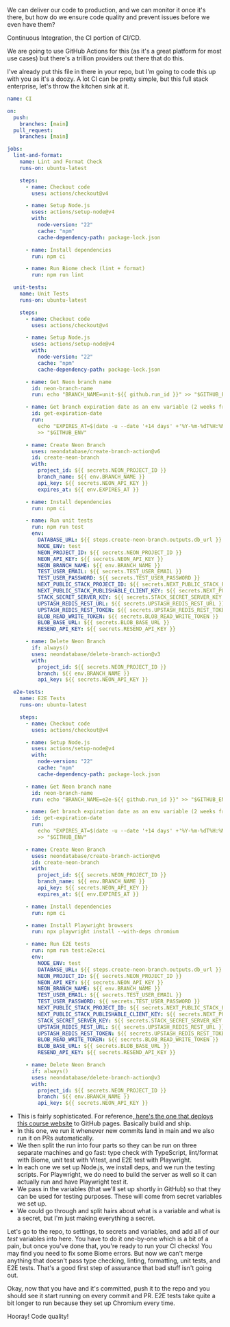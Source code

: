 We can deliver our code to production, and we can monitor it once it's there, but how do we ensure code quality and prevent issues before we even have them?

Continuous Integration, the CI portion of CI/CD.

We are going to use GitHub Actions for this (as it's a great platform for most use cases) but there's a trillion providers out there that do this.

I've already put this file in there in your repo, but I'm going to code this up with you as it's a doozy. A lot CI can be pretty simple, but this full stack enterprise, let's throw the kitchen sink at it.

```yaml
name: CI

on:
  push:
    branches: [main]
  pull_request:
    branches: [main]

jobs:
  lint-and-format:
    name: Lint and Format Check
    runs-on: ubuntu-latest

    steps:
      - name: Checkout code
        uses: actions/checkout@v4

      - name: Setup Node.js
        uses: actions/setup-node@v4
        with:
          node-version: "22"
          cache: "npm"
          cache-dependency-path: package-lock.json

      - name: Install dependencies
        run: npm ci

      - name: Run Biome check (lint + format)
        run: npm run lint

  unit-tests:
    name: Unit Tests
    runs-on: ubuntu-latest

    steps:
      - name: Checkout code
        uses: actions/checkout@v4

      - name: Setup Node.js
        uses: actions/setup-node@v4
        with:
          node-version: "22"
          cache: "npm"
          cache-dependency-path: package-lock.json

      - name: Get Neon branch name
        id: neon-branch-name
        run: echo "BRANCH_NAME=unit-${{ github.run_id }}" >> "$GITHUB_ENV"

      - name: Get branch expiration date as an env variable (2 weeks from now)
        id: get-expiration-date
        run:
          echo "EXPIRES_AT=$(date -u --date '+14 days' +'%Y-%m-%dT%H:%M:%SZ')"
          >> "$GITHUB_ENV"

      - name: Create Neon Branch
        uses: neondatabase/create-branch-action@v6
        id: create-neon-branch
        with:
          project_id: ${{ secrets.NEON_PROJECT_ID }}
          branch_name: ${{ env.BRANCH_NAME }}
          api_key: ${{ secrets.NEON_API_KEY }}
          expires_at: ${{ env.EXPIRES_AT }}

      - name: Install dependencies
        run: npm ci

      - name: Run unit tests
        run: npm run test
        env:
          DATABASE_URL: ${{ steps.create-neon-branch.outputs.db_url }}
          NODE_ENV: test
          NEON_PROJECT_ID: ${{ secrets.NEON_PROJECT_ID }}
          NEON_API_KEY: ${{ secrets.NEON_API_KEY }}
          NEON_BRANCH_NAME: ${{ env.BRANCH_NAME }}
          TEST_USER_EMAIL: ${{ secrets.TEST_USER_EMAIL }}
          TEST_USER_PASSWORD: ${{ secrets.TEST_USER_PASSWORD }}
          NEXT_PUBLIC_STACK_PROJECT_ID: ${{ secrets.NEXT_PUBLIC_STACK_PROJECT_ID }}
          NEXT_PUBLIC_STACK_PUBLISHABLE_CLIENT_KEY: ${{ secrets.NEXT_PUBLIC_STACK_PUBLISHABLE_CLIENT_KEY }}
          STACK_SECRET_SERVER_KEY: ${{ secrets.STACK_SECRET_SERVER_KEY }}
          UPSTASH_REDIS_REST_URL: ${{ secrets.UPSTASH_REDIS_REST_URL }}
          UPSTASH_REDIS_REST_TOKEN: ${{ secrets.UPSTASH_REDIS_REST_TOKEN }}
          BLOB_READ_WRITE_TOKEN: ${{ secrets.BLOB_READ_WRITE_TOKEN }}
          BLOB_BASE_URL: ${{ secrets.BLOB_BASE_URL }}
          RESEND_API_KEY: ${{ secrets.RESEND_API_KEY }}

      - name: Delete Neon Branch
        if: always()
        uses: neondatabase/delete-branch-action@v3
        with:
          project_id: ${{ secrets.NEON_PROJECT_ID }}
          branch: ${{ env.BRANCH_NAME }}
          api_key: ${{ secrets.NEON_API_KEY }}

  e2e-tests:
    name: E2E Tests
    runs-on: ubuntu-latest

    steps:
      - name: Checkout code
        uses: actions/checkout@v4

      - name: Setup Node.js
        uses: actions/setup-node@v4
        with:
          node-version: "22"
          cache: "npm"
          cache-dependency-path: package-lock.json

      - name: Get Neon branch name
        id: neon-branch-name
        run: echo "BRANCH_NAME=e2e-${{ github.run_id }}" >> "$GITHUB_ENV"

      - name: Get branch expiration date as an env variable (2 weeks from now)
        id: get-expiration-date
        run:
          echo "EXPIRES_AT=$(date -u --date '+14 days' +'%Y-%m-%dT%H:%M:%SZ')"
          >> "$GITHUB_ENV"

      - name: Create Neon Branch
        uses: neondatabase/create-branch-action@v6
        id: create-neon-branch
        with:
          project_id: ${{ secrets.NEON_PROJECT_ID }}
          branch_name: ${{ env.BRANCH_NAME }}
          api_key: ${{ secrets.NEON_API_KEY }}
          expires_at: ${{ env.EXPIRES_AT }}

      - name: Install dependencies
        run: npm ci

      - name: Install Playwright browsers
        run: npx playwright install --with-deps chromium

      - name: Run E2E tests
        run: npm run test:e2e:ci
        env:
          NODE_ENV: test
          DATABASE_URL: ${{ steps.create-neon-branch.outputs.db_url }}
          NEON_PROJECT_ID: ${{ secrets.NEON_PROJECT_ID }}
          NEON_API_KEY: ${{ secrets.NEON_API_KEY }}
          NEON_BRANCH_NAME: ${{ env.BRANCH_NAME }}
          TEST_USER_EMAIL: ${{ secrets.TEST_USER_EMAIL }}
          TEST_USER_PASSWORD: ${{ secrets.TEST_USER_PASSWORD }}
          NEXT_PUBLIC_STACK_PROJECT_ID: ${{ secrets.NEXT_PUBLIC_STACK_PROJECT_ID }}
          NEXT_PUBLIC_STACK_PUBLISHABLE_CLIENT_KEY: ${{ secrets.NEXT_PUBLIC_STACK_PUBLISHABLE_CLIENT_KEY }}
          STACK_SECRET_SERVER_KEY: ${{ secrets.STACK_SECRET_SERVER_KEY }}
          UPSTASH_REDIS_REST_URL: ${{ secrets.UPSTASH_REDIS_REST_URL }}
          UPSTASH_REDIS_REST_TOKEN: ${{ secrets.UPSTASH_REDIS_REST_TOKEN }}
          BLOB_READ_WRITE_TOKEN: ${{ secrets.BLOB_READ_WRITE_TOKEN }}
          BLOB_BASE_URL: ${{ secrets.BLOB_BASE_URL }}
          RESEND_API_KEY: ${{ secrets.RESEND_API_KEY }}

      - name: Delete Neon Branch
        if: always()
        uses: neondatabase/delete-branch-action@v3
        with:
          project_id: ${{ secrets.NEON_PROJECT_ID }}
          branch: ${{ env.BRANCH_NAME }}
          api_key: ${{ secrets.NEON_API_KEY }}
```

- This is fairly sophisticated. For reference,[ here's the one that deploys this course website][simple-action] to GitHub pages. Basically build and ship.
- In this one, we run it whenever new commits land in main and we also run it on PRs automatically.
- We then split the run into four parts so they can be run on three separate machines and go fast: type check with TypeScript, lint/format with Biome, unit test with Vitest, and E2E test with Playwright.
- In each one we set up Node.js, we install deps, and we run the testing scripts. For Playwright, we do need to build the server as well so it can actually run and have Playwright test it.
- We pass in the variables (that we'll set up shortly in GitHub) so that they can be used for testing purposes. These will come from secret variables we set up.
- We could go through and split hairs about what is a variable and what is a secret, but I'm just making everything a secret.

Let's go to the repo, to settings, to secrets and variables, and add all of our _test_ variables into here. You have to do it one-by-one which is a bit of a pain, but once you've done that, you're ready to run your CI checks! You may find you need to fix some Biome errors. But now we can't merge anything that doesn't pass type checking, linting, formatting, unit tests, and E2E tests. That's a good first step of assurance that bad stuff isn't going out.

Okay, now that you have and it's committed, push it to the repo and you should see it start running on every commit and PR. E2E tests take quite a bit longer to run because they set up Chromium every time.

Hooray! Code quality!

[simple-action]: https://github.com/btholt/build-a-fullstack-nextjs-app-v4/blob/main/.github/workflows/next.yaml
